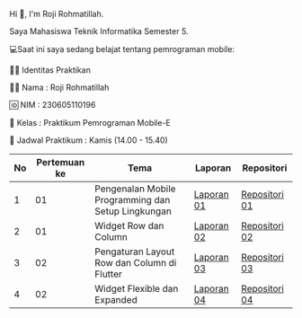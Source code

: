 Hi 👋, I'm Roji Rohmatillah. 

Saya Mahasiswa Teknik Informatika Semester 5.

💻Saat ini saya sedang belajat tentang pemrograman mobile:

👨‍🎓 Identitas Praktikan

🧑‍💻 Nama : Roji Rohmatillah

🆔 NIM : 230605110196

🏫 Kelas : Praktikum Pemrograman Mobile-E

📅 Jadwal Praktikum : Kamis (14.00 - 15.40)



| No | Pertemuan ke | Tema | Laporan | Repositori |
| ------------ | ------------ | ------------ | ------------ | ------------ |
| 1 | 01  | Pengenalan Mobile Programming dan Setup Lingkungan | [Laporan 01](https://docs.google.com/document/d/1vXSuOZdMz2VcOthbMPf39UfiPLX8FmKu/edit?usp=sharing&ouid=111127918027172946912&rtpof=true&sd=true)  |  [Repositori 01](https://github.com/RojiiR/File-Tugas-Praktikum-Mobile/blob/main/Minggu%20Pertama/main.dart) |
| 2 | 01 | Widget Row dan Column | [Laporan 02](https://docs.google.com/document/d/1JlbmHnAYgW_77zjy2EVOiPo96UCw980_/edit?usp=sharing&ouid=111127918027172946912&rtpof=true&sd=true) | [Repositori 02](https://github.com/RojiiR/File-Tugas-Praktikum-Mobile/tree/main/Minggu%20kedua) |
| 3 | 02 | Pengaturan Layout Row dan Column di Flutter | [Laporan 03](https://docs.google.com/document/d/1EwSEm9e-3OwfCTl3j8rbwP93fcQzHqy_/edit?usp=sharing&ouid=111127918027172946912&rtpof=true&sd=true) | [Repositori 03](https://github.com/RojiiR/File-Tugas-Praktikum-Mobile/tree/main/Minggu%20ketiga) |
| 4 | 02 | Widget Flexible dan Expanded | [Laporan 04](https://docs.google.com/document/d/1AkL7y223DKCqohebx7-uA7Ny3xOkidIJ/edit?usp=sharing&ouid=111127918027172946912&rtpof=true&sd=true) | [Repositori 04](https://github.com/RojiiR/File-Tugas-Praktikum-Mobile/tree/main/Minggu%20keempat) |

